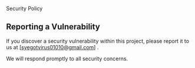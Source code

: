 Security Policy

## Reporting a Vulnerability
If you discover a security vulnerability within this project, please report it to us at [syegotvirus01010@gmail.com] .

We will respond promptly to all security concerns.

